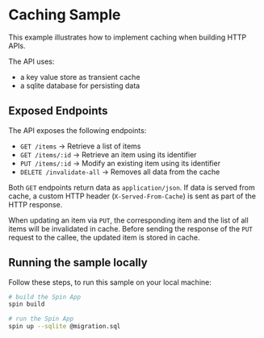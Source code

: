 # Caching Sample

This example illustrates how to implement caching when building HTTP APIs.

The API uses:
 - a key value store as transient cache
 - a sqlite database for persisting data

## Exposed Endpoints

The API exposes the following endpoints:

 - `GET /items`                 -> Retrieve a list of items
 - `GET /items/:id`             -> Retrieve an item using its identifier
 - `PUT /items/:id`             -> Modify an existing item using its identifier
 - `DELETE /invalidate-all`     -> Removes all data from the cache

Both `GET` endpoints return data as `application/json`. If data is served from cache, a custom HTTP header (`X-Served-From-Cache`) is sent as part of the HTTP response. 

When updating an item via `PUT`, the corresponding item and the list of all items will be invalidated in cache. Before sending the response of the `PUT` request to the callee, the updated item is stored in cache.


## Running the sample locally

Follow these steps, to run this sample on your local machine:

```bash
# build the Spin App
spin build

# run the Spin App
spin up --sqlite @migration.sql
```